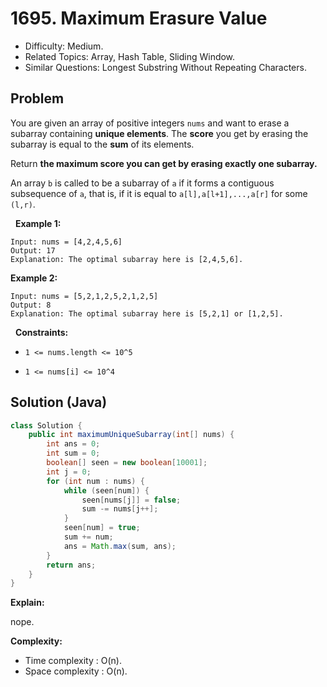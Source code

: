 # 1695. Maximum Erasure Value

- Difficulty: Medium.
- Related Topics: Array, Hash Table, Sliding Window.
- Similar Questions: Longest Substring Without Repeating Characters.

## Problem

You are given an array of positive integers ```nums``` and want to erase a subarray containing **unique elements**. The **score** you get by erasing the subarray is equal to the **sum** of its elements.

Return **the **maximum score** you can get by erasing **exactly one** subarray.**

An array ```b``` is called to be a subarray of ```a``` if it forms a contiguous subsequence of ```a```, that is, if it is equal to ```a[l],a[l+1],...,a[r]``` for some ```(l,r)```.

 
**Example 1:**

```
Input: nums = [4,2,4,5,6]
Output: 17
Explanation: The optimal subarray here is [2,4,5,6].
```

**Example 2:**

```
Input: nums = [5,2,1,2,5,2,1,2,5]
Output: 8
Explanation: The optimal subarray here is [5,2,1] or [1,2,5].
```

 
**Constraints:**


	
- ```1 <= nums.length <= 10^5```
	
- ```1 <= nums[i] <= 10^4```



## Solution (Java)

```java
class Solution {
    public int maximumUniqueSubarray(int[] nums) {
        int ans = 0;
        int sum = 0;
        boolean[] seen = new boolean[10001];
        int j = 0;
        for (int num : nums) {
            while (seen[num]) {
                seen[nums[j]] = false;
                sum -= nums[j++];
            }
            seen[num] = true;
            sum += num;
            ans = Math.max(sum, ans);
        }
        return ans;
    }
}
```

**Explain:**

nope.

**Complexity:**

* Time complexity : O(n).
* Space complexity : O(n).
